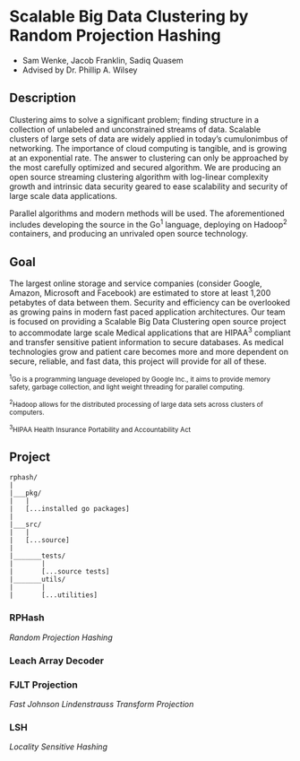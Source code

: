 # Scalable Big Data Clustering by Random Projection Hashing #
+ Sam Wenke, Jacob Franklin, Sadiq Quasem
+ Advised by Dr. Phillip A. Wilsey

## Description ##
Clustering aims to solve a significant problem; finding structure in a collection of unlabeled and unconstrained streams of data. Scalable clusters of large sets of data are widely applied in today’s cumulonimbus of networking. The importance of cloud computing is tangible, and is growing at an exponential rate. The answer to clustering can only be approached by the most carefully optimized and secured algorithm. We are producing an open source streaming clustering algorithm with log-linear complexity growth and intrinsic data security geared to ease scalability and security of large scale data applications.

Parallel algorithms and modern methods will be used. The aforementioned includes developing the source in the Go<sup>1</sup> language, deploying on Hadoop<sup>2</sup> containers, and producing an unrivaled open source technology.

## Goal ##
The largest online storage and service companies (consider Google, Amazon, Microsoft and Facebook) are estimated to store at least 1,200 petabytes of data between them. Security and efficiency can be overlooked as growing pains in modern fast paced application architectures. Our team is focused on providing a Scalable Big Data Clustering open source project to accommodate large scale Medical applications that are HIPAA<sup>3</sup> compliant and transfer sensitive patient information to secure databases. As medical technologies grow and patient care becomes more and more dependent on secure, reliable, and fast data, this project will provide for all of these.

<sub><sup>1</sup>Go is a programming language developed by Google Inc., it aims to provide memory safety, garbage collection, and light weight threading for parallel computing.</sub>

<sub><sup>2</sup>Hadoop allows for the distributed processing of large data sets across clusters of computers.</sub>

<sub><sup>3</sup>HIPAA Health Insurance Portability and Accountability Act</sub>

## Project ##

```
rphash/
|
|___pkg/
|   |
|   [...installed go packages]
|
|___src/
|   |
|   [...source]
|
|_______tests/
|       |
|       [...source tests]
|_______utils/
|       |
|       [...utilities]

```
### RPHash ###
_Random Projection Hashing_
### Leach Array Decoder ###
### FJLT Projection ###
_Fast Johnson Lindenstrauss Transform Projection_
### LSH ###
_Locality Sensitive Hashing_
